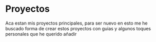 # Proyectos
Aca estan mis proyectos principales, para ser nuevo en esto me he buscado forma de crear estos proyectos con guias y algunos toques personales que he querido añadir
